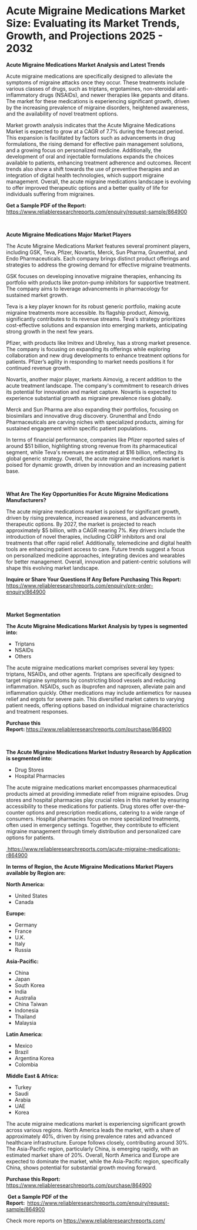 <p><h1>Acute Migraine Medications Market Size: Evaluating its Market Trends, Growth, and Projections 2025 - 2032</h1></p><p><strong>Acute Migraine Medications Market Analysis and Latest Trends</strong></p>
<p><p>Acute migraine medications are specifically designed to alleviate the symptoms of migraine attacks once they occur. These treatments include various classes of drugs, such as triptans, ergotamines, non-steroidal anti-inflammatory drugs (NSAIDs), and newer therapies like gepants and ditans. The market for these medications is experiencing significant growth, driven by the increasing prevalence of migraine disorders, heightened awareness, and the availability of novel treatment options.</p><p>Market growth analysis indicates that the Acute Migraine Medications Market is expected to grow at a CAGR of 7.7% during the forecast period. This expansion is facilitated by factors such as advancements in drug formulations, the rising demand for effective pain management solutions, and a growing focus on personalized medicine. Additionally, the development of oral and injectable formulations expands the choices available to patients, enhancing treatment adherence and outcomes. Recent trends also show a shift towards the use of preventive therapies and an integration of digital health technologies, which support migraine management. Overall, the acute migraine medications landscape is evolving to offer improved therapeutic options and a better quality of life for individuals suffering from migraines.</p></p>
<p><strong>Get a Sample PDF of the Report:&nbsp;</strong> <a href="https://www.reliableresearchreports.com/enquiry/request-sample/864900?utm_campaign=2938&utm_medium=2&utm_source=Github&utm_content=ia&utm_term=08032025&utm_id=acute-migraine-medications">https://www.reliableresearchreports.com/enquiry/request-sample/864900</a></p>
<p>&nbsp;</p>
<p><strong>Acute Migraine Medications Major Market Players</strong></p>
<p><p>The Acute Migraine Medications Market features several prominent players, including GSK, Teva, Pfizer, Novartis, Merck, Sun Pharma, Grunenthal, and Endo Pharmaceuticals. Each company brings distinct product offerings and strategies to address the growing demand for effective migraine treatments.</p><p>GSK focuses on developing innovative migraine therapies, enhancing its portfolio with products like proton-pump inhibitors for supportive treatment. The company aims to leverage advancements in pharmacology for sustained market growth.</p><p>Teva is a key player known for its robust generic portfolio, making acute migraine treatments more accessible. Its flagship product, Aimovig, significantly contributes to its revenue streams. Teva's strategy prioritizes cost-effective solutions and expansion into emerging markets, anticipating strong growth in the next few years.</p><p>Pfizer, with products like Imitrex and Ubrelvy, has a strong market presence. The company is focusing on expanding its offerings while exploring collaboration and new drug developments to enhance treatment options for patients. Pfizer’s agility in responding to market needs positions it for continued revenue growth.</p><p>Novartis, another major player, markets Aimovig, a recent addition to the acute treatment landscape. The company's commitment to research drives its potential for innovation and market capture. Novartis is expected to experience substantial growth as migraine prevalence rises globally.</p><p>Merck and Sun Pharma are also expanding their portfolios, focusing on biosimilars and innovative drug discovery. Grunenthal and Endo Pharmaceuticals are carving niches with specialized products, aiming for sustained engagement within specific patient populations.</p><p>In terms of financial performance, companies like Pfizer reported sales of around $51 billion, highlighting strong revenue from its pharmaceutical segment, while Teva's revenues are estimated at $16 billion, reflecting its global generic strategy. Overall, the acute migraine medications market is poised for dynamic growth, driven by innovation and an increasing patient base.</p></p>
<p>&nbsp;</p>
<p><strong>What Are The Key Opportunities For Acute Migraine Medications Manufacturers?</strong></p>
<p><p>The acute migraine medications market is poised for significant growth, driven by rising prevalence, increased awareness, and advancements in therapeutic options. By 2027, the market is projected to reach approximately $5 billion, with a CAGR nearing 7%. Key drivers include the introduction of novel therapies, including CGRP inhibitors and oral treatments that offer rapid relief. Additionally, telemedicine and digital health tools are enhancing patient access to care. Future trends suggest a focus on personalized medicine approaches, integrating devices and wearables for better management. Overall, innovation and patient-centric solutions will shape this evolving market landscape.</p></p>
<p><strong>Inquire or Share Your Questions If Any Before Purchasing This Report:</strong> <a href="https://www.reliableresearchreports.com/enquiry/pre-order-enquiry/864900?utm_campaign=2938&utm_medium=2&utm_source=Github&utm_content=ia&utm_term=08032025&utm_id=acute-migraine-medications">https://www.reliableresearchreports.com/enquiry/pre-order-enquiry/864900</a></p>
<p>&nbsp;</p>
<p><strong>Market Segmentation</strong></p>
<p><strong>The Acute Migraine Medications Market Analysis by types is segmented into:</strong></p>
<p><ul><li>Triptans</li><li>NSAIDs</li><li>Others</li></ul></p>
<p><p>The acute migraine medications market comprises several key types: triptans, NSAIDs, and other agents. Triptans are specifically designed to target migraine symptoms by constricting blood vessels and reducing inflammation. NSAIDs, such as ibuprofen and naproxen, alleviate pain and inflammation quickly. Other medications may include antiemetics for nausea relief and ergots for severe pain. This diversified market caters to varying patient needs, offering options based on individual migraine characteristics and treatment responses.</p></p>
<p><strong>Purchase this Report:&nbsp;</strong><a href="https://www.reliableresearchreports.com/purchase/864900?utm_campaign=2938&utm_medium=2&utm_source=Github&utm_content=ia&utm_term=08032025&utm_id=acute-migraine-medications">https://www.reliableresearchreports.com/purchase/864900</a></p>
<p>&nbsp;</p>
<p><strong>The Acute Migraine Medications Market Industry Research by Application is segmented into:</strong></p>
<p><ul><li>Drug Stores</li><li>Hospital Pharmacies</li></ul></p>
<p><p>The acute migraine medications market encompasses pharmaceutical products aimed at providing immediate relief from migraine episodes. Drug stores and hospital pharmacies play crucial roles in this market by ensuring accessibility to these medications for patients. Drug stores offer over-the-counter options and prescription medications, catering to a wide range of consumers. Hospital pharmacies focus on more specialized treatments, often used in emergency settings. Together, they contribute to efficient migraine management through timely distribution and personalized care options for patients.</p></p>
<p><a href="https://www.reliableresearchreports.com/acute-migraine-medications-r864900?utm_campaign=2938&utm_medium=2&utm_source=Github&utm_content=ia&utm_term=08032025&utm_id=acute-migraine-medications">&nbsp;https://www.reliableresearchreports.com/acute-migraine-medications-r864900</a></p>
<p><strong>In terms of Region, the Acute Migraine Medications Market Players available by Region are:</strong></p>
<p>
    <p> <strong> North America: </strong>
        <ul>
            <li>United States</li>
            <li>Canada</li>
        </ul>
        </p> 
    <p> <strong> Europe: </strong>
        <ul>
            <li>Germany</li>
            <li>France</li>
            <li>U.K.</li>
            <li>Italy</li>
            <li>Russia</li>
        </ul>
        </p> 
    <p> <strong> Asia-Pacific: </strong>
        <ul>
            <li>China</li>
            <li>Japan</li>
            <li>South Korea</li>
            <li>India</li>
            <li>Australia</li>
            <li>China Taiwan</li>
            <li>Indonesia</li>
            <li>Thailand</li>
            <li>Malaysia</li>
        </ul>
        </p> 
    <p> <strong> Latin America: </strong>
        <ul>
            <li>Mexico</li>
            <li>Brazil</li>
            <li>Argentina Korea</li>
            <li>Colombia</li>
        </ul>
        </p> 
    <p> <strong> Middle East & Africa: </strong>
        <ul>
            <li>Turkey</li>
            <li>Saudi</li>
            <li>Arabia</li>
            <li>UAE</li>
            <li>Korea</li>
        </ul>
    </p>
    </p>
<p><p>The acute migraine medications market is experiencing significant growth across various regions. North America leads the market, with a share of approximately 40%, driven by rising prevalence rates and advanced healthcare infrastructure. Europe follows closely, contributing around 30%. The Asia-Pacific region, particularly China, is emerging rapidly, with an estimated market share of 20%. Overall, North America and Europe are expected to dominate the market, while the Asia-Pacific region, specifically China, shows potential for substantial growth moving forward.</p></p>
<p><strong>Purchase this Report: </strong><a href="https://www.reliableresearchreports.com/purchase/864900?utm_campaign=2938&utm_medium=2&utm_source=Github&utm_content=ia&utm_term=08032025&utm_id=acute-migraine-medications">https://www.reliableresearchreports.com/purchase/864900</a></p>
<p>&nbsp;<strong>Get a Sample PDF of the Report:&nbsp;&nbsp;</strong><a href="https://www.reliableresearchreports.com/enquiry/request-sample/864900?utm_campaign=2938&utm_medium=2&utm_source=Github&utm_content=ia&utm_term=08032025&utm_id=acute-migraine-medications">https://www.reliableresearchreports.com/enquiry/request-sample/864900</a></p>
<p><strong></strong></p>
<p>Check more reports on <a href="https://www.reliableresearchreports.com/?utm_campaign=2938&utm_medium=2&utm_source=Github&utm_content=ia&utm_term=08032025&utm_id=acute-migraine-medications">https://www.reliableresearchreports.com/</a></p>
